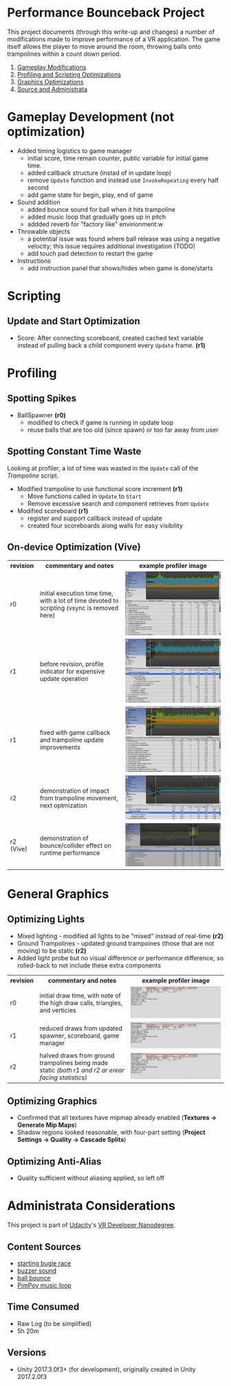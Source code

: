 # Performance Bounceback Project
This project documents (through this write-up and changes) a number of 
modifications made to improve performance of a VR application.  The game itself
allows the player to move around the room, throwing balls onto trampolines
within a count down period.

1. [Gameplay Modifications](#gameplay-development-not-optimization)
2. [Profiling and Scripting Optimizations](#profiling)
3. [Graphics Optimizations](#general-graphics)
4. [Source and Administrata](#administrata-considerations)

# Gameplay Development (not optimization)
* Added timing logistics to game manager
    * initial score, time remain counter, public variable for initial game time.
    * added callback structure (instad of in update loop)
    * remove `Update` function and instead use `InvokeRepeating` every half second
    * add game state for begin, play, end of game
* Sound addition
    * added bounce sound for ball when it hits trampoline
    * added music loop that gradually goes up in pitch
    * addded reverb for "factory like" envirionment:w
* Throwable objects
    * a potential issue was found where ball release was using a 
      negative velocity; this issue requires additional investigation (TODO)
    * add touch pad detection to restart the game    
* Instructions
    * add instruction panel that shows/hides when game is done/starts

# Scripting
## Update and Start Optimization
* Score: After connecting scoreboard, created cached text variable 
  instead of pulling back a child component every `Update` frame. **(r1)**

# Profiling
## Spotting Spikes
* BallSpawner **(r0)**
    * modified to check if game is running in update loop
    * reuse balls that are too old (since spawn) or too far away from user


## Spotting Constant Time Waste
Looking at profiler, a lot of time was wasted in the
`Update` call of the *Trampoline* script.

* Modified trampoline to use functional score increment **(r1)**
    * Move functions called in `Update` to `Start` 
    * Remove excessive search and component retrieves from `Update`
* Modified scoreboard **(r1)**
    * register and support callback instead of update
    * created four scoreboards along walls for easy visibility

## On-device Optimization (Vive)

<table style='width:100%'>
<tr>
    <th>revision</th>
    <th>commentary and notes</th>
    <th>example profiler image</th>
</tr>
<tr>
    <td>r0</td>
    <td>initial execution time time, with a lot of time devoted to scripting (vsync is removed here)</td>
    <td> <a href="docs/time_0_raw.png" target="_new"><img src="docs/time_0_raw.png" width="100%" /></a></td>
</tr>
<tr>
    <td>r1</td>
    <td>before revision, profile indicator for expensive update operation</td>
    <td> <a href="docs/time_0b_updates.png" target="_new"><img src="docs/time_0b_updates.png" width="100%" /></a></td>
</tr>
<tr>
    <td>r1</td>
    <td>fixed with game callback and trampoline update improvements</td>
    <td> <a href="docs/time_1_callback.png" target="_new"><img src="docs/time_1_callback.png" width="100%" /></a></td>
</tr>
<tr>
    <td>r2</td>
    <td>demonstration of impact from trampoline movement, next optmization</td>
    <td> <a href="docs/time_2_trampmove.png" target="_new"><img src="docs/time_2_trampmove.png" width="100%" /></a></td>
</tr>
<tr>
    <td>r2 (Vive)</td>
    <td>demonstration of bounce/collider effect on runtime performance</td>
    <td> <a href="docs/time_3_bounce.png" target="_new"><img src="docs/time_3_bounce.png" width="100%" /></a></td>
</tr>
</table>
   

# General Graphics 
## Optimizing Lights
* Mixed lighting - modified all lights to be "mixed" instead of real-time **(r2)**
* Ground Trampolines - updated ground trampoines (those that are not moving) 
  to be static **(r2)**
* Added light probe but no visual difference or performance difference, 
  so rolled-back to not include these extra components

<table style='width:100%'>
<tr>
    <th>revision</th>
    <th>commentary and notes</th>
    <th>example profiler image</th>
</tr>
<tr>
    <td>r0</td>
    <td>initial draw time, with note of the high draw calls, triangles, and verticies</td>
    <td> <a href="docs/draws_0_raw.png" target="_new"><img src="docs/draws_0_raw.png" width="100%" /></a></td>
</tr>
<tr>
    <td>r1</td>
    <td>reduced draws from updated spawner, scoreboard, game manager</td>
    <td> <a href="docs/draws_1_spawner.png" target="_new"><img src="docs/draws_1_spawner.png" width="100%" /></a></td>
</tr>
<tr>
    <td>r2</td>
    <td>halved draws from ground trampolines being made static <em>(both r1 and r2 ar erear facing statistics)</em></td>
    <td> <a href="docs/draws_2_static_tramp.png" target="_new"><img src="docs/draws_2_static_tramp.png" width="100%" /></a></td>
</tr>
</table>
   

## Optimizing Graphics
* Confirmed that all textures have mipmap already enabled (**Textures -> Generate Mip Maps**)
* Shadow regions looked reasonable, with four-part setting (**Project Settings -> Quality -> Cascade Splits**)

## Optimizing Anti-Alias
* Quality sufficient without aliasing applied, so left off

# Administrata Considerations
This project is part of [Udacity](https://www.udacity.com "Udacity - Be in demand")'s [VR Developer Nanodegree](https://www.udacity.com/course/vr-developer-nanodegree--nd017).

## Content Sources
* [starting bugle race](http://free-loops.com/2091-bugle-call-race.html)
* [buzzer sound](http://www.orangefreesounds.com/game-show-buzzer-sound/)
* [ball bounce](https://freesound.org/people/1479009/sounds/411552/)
* [PimPoy music loop](https://www.dl-sounds.com/royalty-free/pim-poy-pocket/)

## Time Consumed
* Raw Log (to be simplified)
* 5h 20m

## Versions
- Unity 2017.3.0f3+ (for development), originally created in Unity 2017.2.0f3

